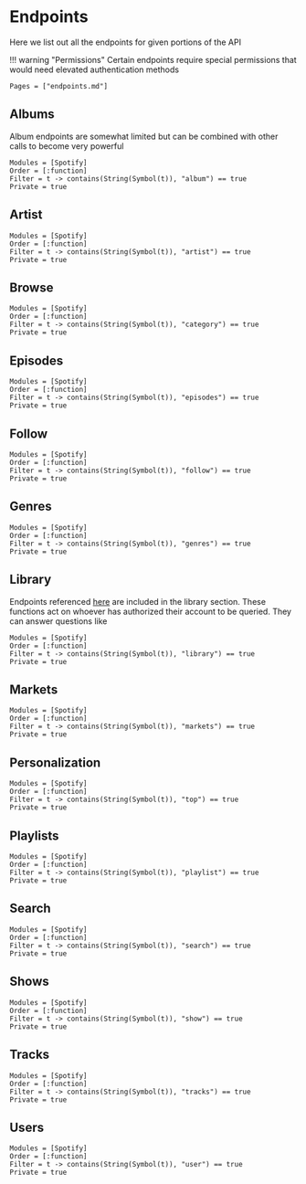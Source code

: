 # Endpoints 

Here we list out all the endpoints for given portions of the API

!!! warning "Permissions"
    Certain endpoints require special permissions that would need elevated authentication methods

```@contents
Pages = ["endpoints.md"]
```

## Albums

Album endpoints are somewhat limited but can be combined with other calls to become very powerful

```@autodocs
Modules = [Spotify]
Order = [:function]
Filter = t -> contains(String(Symbol(t)), "album") == true
Private = true
```
## Artist


```@autodocs
Modules = [Spotify]
Order = [:function]
Filter = t -> contains(String(Symbol(t)), "artist") == true
Private = true
```

## Browse


```@autodocs
Modules = [Spotify]
Order = [:function]
Filter = t -> contains(String(Symbol(t)), "category") == true
Private = true
```

## Episodes 

```@autodocs
Modules = [Spotify]
Order = [:function]
Filter = t -> contains(String(Symbol(t)), "episodes") == true
Private = true
```
## Follow

```@autodocs
Modules = [Spotify]
Order = [:function]
Filter = t -> contains(String(Symbol(t)), "follow") == true
Private = true
```

## Genres    

```@autodocs
Modules = [Spotify]
Order = [:function]
Filter = t -> contains(String(Symbol(t)), "genres") == true
Private = true
```

## Library
Endpoints referenced [here](https://developer.spotify.com/console/library/) are included in the library section.
These functions act on whoever has authorized their account to be queried. They can answer questions like

```@autodocs
Modules = [Spotify]
Order = [:function]
Filter = t -> contains(String(Symbol(t)), "library") == true
Private = true
```

## Markets

```@autodocs
Modules = [Spotify]
Order = [:function]
Filter = t -> contains(String(Symbol(t)), "markets") == true
Private = true
```

## Personalization


```@autodocs
Modules = [Spotify]
Order = [:function]
Filter = t -> contains(String(Symbol(t)), "top") == true
Private = true
```

## Playlists


```@autodocs
Modules = [Spotify]
Order = [:function]
Filter = t -> contains(String(Symbol(t)), "playlist") == true
Private = true
```

## Search

```@autodocs
Modules = [Spotify]
Order = [:function]
Filter = t -> contains(String(Symbol(t)), "search") == true
Private = true
```

## Shows

```@autodocs
Modules = [Spotify]
Order = [:function]
Filter = t -> contains(String(Symbol(t)), "show") == true
Private = true
```
## Tracks


```@autodocs
Modules = [Spotify]
Order = [:function]
Filter = t -> contains(String(Symbol(t)), "tracks") == true
Private = true
```
## Users

```@autodocs
Modules = [Spotify]
Order = [:function]
Filter = t -> contains(String(Symbol(t)), "user") == true
Private = true
```

